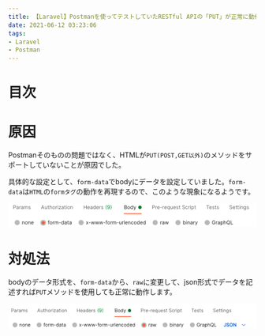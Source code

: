 ```yaml
---
title: 【Laravel】Postmanを使ってテストしていたRESTful APIの「PUT」が正常に動作しなかった原因と対処法
date: 2021-06-12 03:23:06
tags:
- Laravel
- Postman
---
```


# 目次
<!-- toc -->
<!-- more -->

# 原因
Postmanそのものの問題ではなく、HTMLが`PUT(POST,GET以外)`のメソッドをサポートしていないことが原因でした。

具体的な設定として、`form-data`でbodyにデータを設定していました。`form-data`は`HTML`の`formタグ`の動作を再現するので、このような現象になるようです。

![formdata設定](/2021/06/12/%E3%80%90Laravel%E3%80%91Postman%E3%82%92%E4%BD%BF%E3%81%A3%E3%81%A6%E3%83%86%E3%82%B9%E3%83%88%E3%81%97%E3%81%A6%E3%81%84%E3%81%9FRESTful-API%E3%81%AE%E3%80%8CPUT%E3%80%8D%E3%81%8C%E6%AD%A3%E5%B8%B8%E3%81%AB%E5%8B%95%E4%BD%9C%E3%81%97%E3%81%AA%E3%81%8B%E3%81%A3%E3%81%9F%E5%8E%9F%E5%9B%A0%E3%81%A8%E5%AF%BE%E5%87%A6%E6%B3%95/formdata%E8%A8%AD%E5%AE%9A.png "formdata設定")

# 対処法
bodyのデータ形式を、`form-data`から、`raw`に変更して、json形式でデータを記述すれば`PUT`メソッドを使用しても正常に動作します。

![raw設定](/2021/06/12/%E3%80%90Laravel%E3%80%91Postman%E3%82%92%E4%BD%BF%E3%81%A3%E3%81%A6%E3%83%86%E3%82%B9%E3%83%88%E3%81%97%E3%81%A6%E3%81%84%E3%81%9FRESTful-API%E3%81%AE%E3%80%8CPUT%E3%80%8D%E3%81%8C%E6%AD%A3%E5%B8%B8%E3%81%AB%E5%8B%95%E4%BD%9C%E3%81%97%E3%81%AA%E3%81%8B%E3%81%A3%E3%81%9F%E5%8E%9F%E5%9B%A0%E3%81%A8%E5%AF%BE%E5%87%A6%E6%B3%95/raw%E8%A8%AD%E5%AE%9A.png "raw設定")


